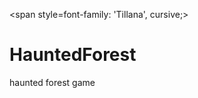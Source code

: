 <link rel="preconnect" href="https://fonts.googleapis.com">
<link rel="preconnect" href="https://fonts.gstatic.com" crossorigin>
<link href="https://fonts.googleapis.com/css2?family=Tillana&display=swap" rel="stylesheet">

<span style=font-family: 'Tillana', cursive;>

# HauntedForest

haunted forest game
</span>

